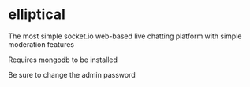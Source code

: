 # elliptical
The most simple socket.io web-based live chatting platform with simple moderation features

Requires [mongodb](https://www.mongodb.com/docs/manual/administration/install-community/) to be installed

Be sure to change the admin password